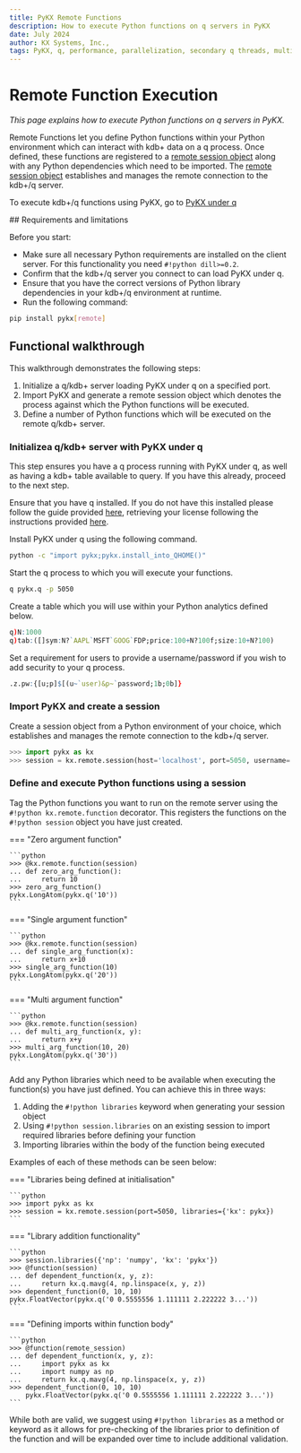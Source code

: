```yaml
---
title: PyKX Remote Functions
description: How to execute Python functions on q servers in PyKX
date: July 2024
author: KX Systems, Inc.,
tags: PyKX, q, performance, parallelization, secondary q threads, multithreading, peach
---
```


# Remote Function Execution

_This page explains how to execute Python functions on q servers in PyKX._

Remote Functions let you define Python functions within your Python environment which can interact with kdb+ data on a q process. Once defined, these functions are registered to a [remote session object](../../api/remote.md) along with any Python dependencies which need to be imported. The [remote session object](../../api/remote.md) establishes and manages the remote connection to the kdb+/q server.

To execute kdb+/q functions using PyKX, go to [PyKX under q](../../pykx-under-q/intro.md)

## Requirements and limitations

Before you start:

- Make sure all necessary Python requirements are installed on the client server. For this functionality you need `#!python dill>=0.2`.
- Confirm that the kdb+/q server you connect to can load PyKX under q.
- Ensure that you have the correct versions of Python library dependencies in your kdb+/q environment at runtime.
- Run the following command:

```bash
pip install pykx[remote]
```

## Functional walkthrough

This walkthrough demonstrates the following steps:

1. Initialize a q/kdb+ server loading PyKX under q on a specified port.
1. Import PyKX and generate a remote session object which denotes the process against which the Python functions will be executed.
1. Define a number of Python functions which will be executed on the remote q/kdb+ server.

### Initializea q/kdb+ server with PyKX under q

This step ensures you have a q process running with PyKX under q, as well as having a kdb+ table available to query. If you have this already, proceed to the next step.

Ensure that you have q installed. If you do not have this installed please follow the guide provided [here](https://code.kx.com/q/learn/install/), retrieving your license following the instructions provided [here](https://kx.com/kdb-insights-personal-edition-license-download).

Install PyKX under q using the following command.

```bash
python -c "import pykx;pykx.install_into_QHOME()"
```

Start the q process to which you will execute your functions.

```bash
q pykx.q -p 5050
```

Create a table which you will use within your Python analytics defined below.

```q
q)N:1000
q)tab:([]sym:N?`AAPL`MSFT`GOOG`FDP;price:100+N?100f;size:10+N?100)
```

Set a requirement for users to provide a username/password if you wish to add security to your q process.

```q
.z.pw:{[u;p]$[(u~`user)&p~`password;1b;0b]}
```

### Import PyKX and create a session

Create a session object from a Python environment of your choice, which establishes and manages the remote connection to the kdb+/q server.

```python
>>> import pykx as kx
>>> session = kx.remote.session(host='localhost', port=5050, username='user', password='password')
```

### Define and execute Python functions using a session

Tag the Python functions you want to run on the remote server using the `#!python kx.remote.function` decorator. This registers the functions on the `#!python session` object you have just created. 

=== "Zero argument function"

	```python
	>>> @kx.remote.function(session)
	... def zero_arg_function():
	...     return 10
	>>> zero_arg_function()
	pykx.LongAtom(pykx.q('10'))
	```

=== "Single argument function"

	```python
	>>> @kx.remote.function(session)
	... def single_arg_function(x):
	...     return x+10
	>>> single_arg_function(10)
	pykx.LongAtom(pykx.q('20'))
	```

=== "Multi argument function"

	```python
	>>> @kx.remote.function(session)
	... def multi_arg_function(x, y):
	...     return x+y
	>>> multi_arg_function(10, 20)
	pykx.LongAtom(pykx.q('30'))
	```

Add any Python libraries which need to be available when executing the function(s) you have just defined. You can achieve this in three ways:

1. Adding the `#!python libraries` keyword when generating your session object
1. Using `#!python session.libraries` on an existing session to import required libraries before defining your function
1. Importing libraries within the body of the function being executed

Examples of each of these methods can be seen below:

=== "Libraries being defined at initialisation"

	```python
	>>> import pykx as kx
	>>> session = kx.remote.session(port=5050, libraries={'kx': pykx})
	```

=== "Library addition functionality"

	```python
	>>> session.libraries({'np': 'numpy', 'kx': 'pykx'})
	>>> @function(session)
	... def dependent_function(x, y, z):
	...     return kx.q.mavg(4, np.linspace(x, y, z))
	>>> dependent_function(0, 10, 10)
	pykx.FloatVector(pykx.q('0 0.5555556 1.111111 2.222222 3...'))
	```

=== "Defining imports within function body"

	```python
	>>> @function(remote_session)
	... def dependent_function(x, y, z):
	...     import pykx as kx
	...     import numpy as np
	...     return kx.q.mavg(4, np.linspace(x, y, z))
	>>> dependent_function(0, 10, 10)
        pykx.FloatVector(pykx.q('0 0.5555556 1.111111 2.222222 3...'))
	```

While both are valid, we suggest using `#!python libraries` as a method or keyword as it allows for pre-checking of the libraries prior to definition of the function and will be expanded over time to include additional validation.
